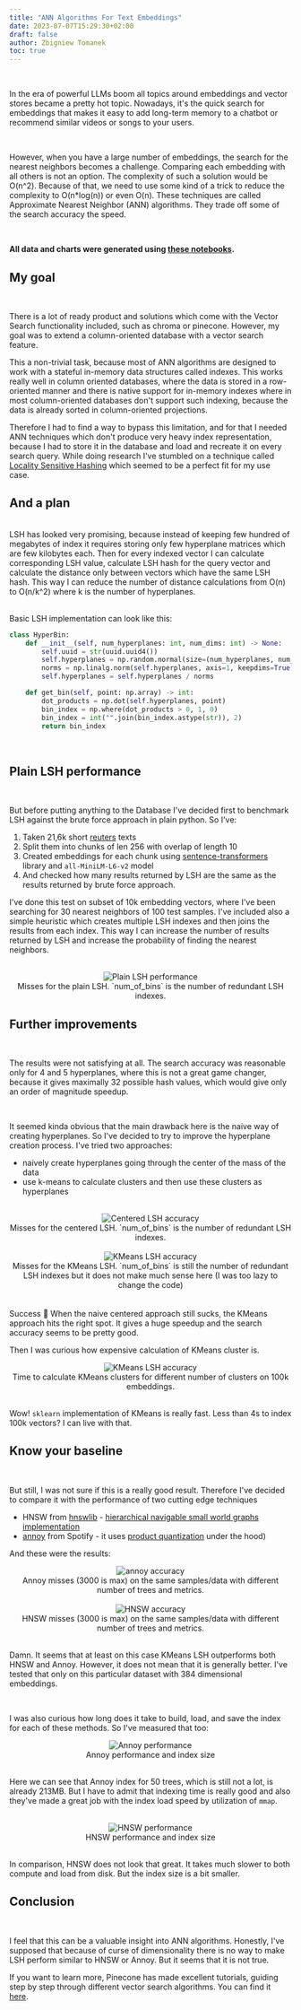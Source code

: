```yaml
---
title: "ANN Algorithms For Text Embeddings"
date: 2023-07-07T15:29:30+02:00
draft: false
author: Zbigniew Tomanek
toc: true
---
```


<br>

In the era of powerful LLMs boom all topics around embeddings and vector stores became a pretty hot topic.
Nowadays, it's the quick search for embeddings that makes it easy to add long-term memory to a chatbot or recommend similar videos or songs to your users.

<br>

However, when you have a large number of embeddings, the search for the nearest neighbors becomes a challenge. Comparing each embedding with all others is not an option. The complexity of such a solution would be O(n^2). Because of that, we need to use some kind of a trick to reduce the complexity to O(n*log(n)) or even O(n). These techniques are called Approximate Nearest Neighbor (ANN) algorithms. They trade off some of the search accuracy the speed.

<br>

**All data and charts were generated using [these notebooks](https://github.com/ZbigniewTomanek/zbeegnew-blog/tree/main/resources/tech/ann_for_text_embeddings).**

## My goal

<br>

There is a lot of ready product and solutions which come with the Vector Search functionality included, such as chroma or pinecone.
However, my goal was to extend a column-oriented database with a vector search feature.

This a non-trivial task, because most of ANN algorithms are designed to work with a stateful in-memory data structures called indexes. This works really well in column oriented databases, where the data is stored in a row-oriented manner and there is native support for in-memory indexes where in most column-oriented databases don't support such indexing, because the data is already sorted in column-oriented projections.

Therefore I had to find a way to bypass this limitation, and for that I needed ANN techniques which don't produce very heavy index representation, because I had to store it in the database and load and recreate it on every search query. While doing research I've stumbled on a technique called [Locality Sensitive Hashing](https://www.bogotobogo.com/Algorithms/Locality_Sensitive_Hashing_LSH_using_Cosine_Distance_Similarity.php) which seemed to be a perfect fit for my use case.


## And a plan

<br>
LSH has looked very promising, because instead of keeping few hundred of megabytes of index it requires storing only few hyperplane matrices which are few kilobytes each. Then for every indexed vector I can calculate corresponding LSH value, calculate LSH hash for the query vector and calculate the distance only between vectors which have the same LSH hash. This way I can reduce the number of distance calculations from O(n) to O(n/k^2) where k is the number of hyperplanes. 

<br>
<br>

Basic LSH implementation can look like this:

```python
class HyperBin:
    def __init__(self, num_hyperplanes: int, num_dims: int) -> None:
        self.uuid = str(uuid.uuid4())
        self.hyperplanes = np.random.normal(size=(num_hyperplanes, num_dims))
        norms = np.linalg.norm(self.hyperplanes, axis=1, keepdims=True)
        self.hyperplanes = self.hyperplanes / norms

    def get_bin(self, point: np.array) -> int:
        dot_products = np.dot(self.hyperplanes, point)
        bin_index = np.where(dot_products > 0, 1, 0)
        bin_index = int("".join(bin_index.astype(str)), 2)
        return bin_index
```

<br>

## Plain LSH performance

<br>

But before putting anything to the Database I've decided first to benchmark LSH against the brute force approach in plain python.
So I've:

1) Taken 21,6k short [reuters](https://huggingface.co/datasets/reuters21578/viewer/ModHayes) texts
2) Split them into chunks of len 256 with overlap of length 10
3) Created embeddings for each chunk using [sentence-transformers](https://www.sbert.net/) library and `all-MiniLM-L6-v2` model
4) And checked how many results returned by LSH are the same as the results returned by brute force approach.

I've done this test on subset of 10k embedding vectors, where I've been searching for 30 nearest neighbors of 100 test samples.
I've included also a simple heuristic which creates multiple LSH indexes and then joins the results from each index. This way I can increase the number of results returned by LSH and increase the probability of finding the nearest neighbors.

<br>


<div style="text-align:center">
    <img src="plain_lsh.png" alt="Plain LSH performance">
    <br>
    Misses for the plain LSH. `num_of_bins` is the number of redundant LSH indexes.
</div>

## Further improvements

<br>

The results were not satisfying at all. The search accuracy was reasonable only for 4 and 5 hyperplanes, where this is not a great game changer, because it gives maximally 32 possible hash values, which would give only an order of magnitude speedup.

<br>

It seemed kinda obvious that the main drawback here is the naive way of creating hyperplanes. So I've decided to try to improve the hyperplane creation process. I've tried two approaches:

- naively create hyperplanes going through the center of the mass of the data
- use k-means to calculate clusters and then use these clusters as hyperplanes

<br>


<div style="text-align:center">
    <img src="centered_lsh.png" alt="Centered LSH accuracy">
    <br>
    Misses for the  centered LSH. `num_of_bins` is the number of redundant LSH indexes.
</div>

<br>

<div style="text-align:center">
    <img src="kmeans_lsh.png" alt="KMeans LSH accuracy">
    <br>
    Misses for the KMeans LSH. `num_of_bins` is still the number of redundant LSH indexes but it does not make much sense here (I was too lazy to change the code)
</div>

<br>
<br>
Success <span class="emojify">🎉</span> When the naive centered approach still sucks, the KMeans approach hits the right spot. It gives a huge speedup and the search accuracy seems to be pretty good.

<br>

Then I was curious how expensive calculation of KMeans cluster is.
<div style="text-align:center">
    <img src="kmeans_init_time.png" alt="KMeans LSH accuracy">
    <br>
    Time to calculate KMeans clusters for different number of clusters on 100k embeddings.
</div>

<br>

Wow! `sklearn` implementation of KMeans is really fast. Less than 4s to index 100k vectors? I can live with that.


## Know your baseline

<br>

But still, I was not sure if this is a really good result. Therefore I've decided to compare it with the performance of two cutting edge techniques

- HNSW from [hnswlib](https://github.com/nmslib/hnswlib) - [hierarchical navigable small world graphs implementation](https://www.pinecone.io/learn/series/faiss/hnsw/)
- [annoy](https://github.com/spotify/annoy) from Spotify - it uses [product quantization](https://www.pinecone.io/learn/series/faiss/product-quantization/) under the hood)

And these were the results: 

<div style="text-align:center">
    <img src="annoy.png" alt="annoy accuracy">
    <br>
    Annoy misses (3000 is max) on the same samples/data with different number of trees and metrics.
</div>

<br>

<div style="text-align:center">
    <img src="hnsw.png" alt="HNSW accuracy">
    <br>
    HNSW misses (3000 is max) on the same samples/data with different number of trees and metrics.
</div>

<br>

Damn. It seems that at least on this case KMeans LSH outperforms both HNSW and Annoy. However, it does not mean that it is generally better. I've tested that only on this particular dataset with 384 dimensional embeddings.

<br>

I was also curious how long does it take to build, load, and save the index for each of these methods. So I've measured that too:

<div style="text-align:center">
    <img src="annoy_perf.png" alt="Annoy performance">
    <br>
    Annoy performance and index size
</div>

<br>

Here we can see that Annoy index for 50 trees, which is still not a lot, is already 213MB. But I have to admit that indexing time is really good and also they've made a great job with the index load speed by utilization of `mmap`.

<br>

<div style="text-align:center">
    <img src="hnsw_perf.png" alt="HNSW performance">
    <br>
    HNSW performance and index size
</div>

<br>

In comparison, HNSW does not look that great. It takes much slower to both compute and load from disk. But the index size is a bit smaller.


## Conclusion

<br>

I feel that this can be a valuable insight into ANN algorithms. Honestly, I've supposed that because of curse of dimensionality there is no way to make LSH perform similar to HNSW or Annoy. But it seems that it is not true. 

If you want to learn more, Pinecone has made excellent tutorials, guiding step by step through different vector search algorithms. You can find it [here](https://www.pinecone.io/learn/series/faiss/).


